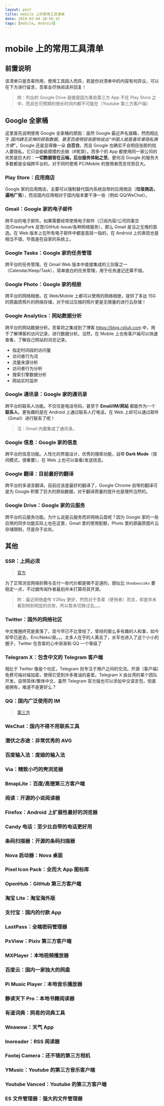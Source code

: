 ```yaml
---
layout: post
title: mobile 上的常用工具清单
date: 2019-02-04 18:56:32
tags: [mobile, Android]
---
```


# mobile 上的常用工具清单

## 前置说明

该清单只是吾辈所用，使用工具因人而异，若是你对清单中的内容有何异议，可以在下方进行留言，吾辈会尽快阅读并回复！

> 附：列出的 Google Drive 链接是因为某些第三方 App 不在 Play Store 之中，而且在可预期的很长时间内都不可能在（Youtube 第三方客户端）

## Google 全家桶

这里首先说明使用 Google 全家桶的原因：虽然 Google 最近声名狼藉，然而相比于 _国内肆无忌惮的获取数据，甚至百度明目张胆地说出“中国人就是喜欢拿隐私换方便”_，Google 还是显得像一朵 **白百合**。而且 Google 也确实不会明目张胆的找人要隐私，它只会偷偷摸摸的去做（#笑哭）。而多个的 App 都使用同一家公司的优势是巨大的：**一切数据皆在云端，后台服务体贴之至**。更何况 Google 的服务大多数都是全端跨平台的，对于同时使用 PC/Mobile 的使用者而言优势巨大。

### Play Store：应用商店

Google 家的应用商店，主要可以强制替代国内系统自带的应用商店（**垃圾商店，遍地广告**），而且国内应用相对于国内版本要干净一些（例如 QQ/WeChat）。

### Gmail：Google 家的电子邮件

跨平台的电子邮件。如果需要经常使用电子邮件（订阅内容/公司同事交流/GreasyFork 反馈/GitHub Issue/各种网络服务），那么 Gmail 是当之无愧的首选。在 Web 版本上在所有电子邮件中都是首屈一指的，在 Android 上的表现也是相当不错，毕竟是在自家的系统上。

### Google Tasks：Google 家的任务管理

跨平台的任务管理。在 Gmail Web 版本中直接集成的三剑客之一（Calendar/Keep/Task），简单直白的任务管理，用于任务速记还算不错。

### Google Photo：Google 家的相册

跨平台的网络相册。在 Web/Mobile 上都可以使用的网络相册，提供了多达 15G 的原画质照片的网络存储，对于经过压缩的照片更是无限量的进行云存储！

### Google Analytics：网站数据分析

跨平台的网站数据分析。吾辈将之集成到了博客 <https://blog.rxliuli.com> 中，用于了解博客的访问记录，进行数据分析。当然，在 Mobile 上也有客户端可以快速查看，了解自己网站的浏览记录。

- 指定时间段的访问量
- 访问者行为流
- 流量来源分析
- 访问者行为分析
- 搜索引擎数据分析
- 网站实时监听

### Google 通讯录：Google 家的通讯录

跨平台的联系人功能。不仅仅是电话号码，甚至于 **Email/IM/网站** 都能作为一个 **联系人**。更有趣的是在 Android 上通过联系人打电话，在 Web 上却可以通过邮件（Gmail）进行联系了呢！

> 注：Gmail 内置集成了通讯录。

### Google 信息：Google 家的信息

跨平台的信息功能。人性化的界面设计，优秀的搜索功能，自带 **Dark Mode**（夜间模式，很重要），在 Web 上也可以查看/发送信息。

### Google 翻译：目前最好的翻译

跨平台的多语言翻译。目前应该是最好的翻译了，Google Chrome 自带的翻译可是为 Google 积累了巨大的原始数据，对于翻译质量的提升也是理所当然的。

### Google Drive：Google 家的云服务

跨平台的云服务功能。为什么说是云服务而非网络云盘呢？因为 Google 家的一些应用的同步功能实际上也在这里，Gmail 里的使用配额，Photo 里的原画质图片云存储限制，尽是存于此处。

## 其他

### SSR：上网必须

> [官方](https://drive.google.com/open?id=1_r_QDIdGmzIL5UplhLsOsh2JviLZAP11)

为了正常浏览网络折腾与支付一些代价都是微不足道的，貌似比 `Shadowscoks` 要稳定一点，不过据传闻作者最初并未打算将其开源。

> 附：最近网络盛传 V2Ray 更好，然而对于吾辈（使用者）而言，却是并未看到特别明显的优势，所以暂未切换过去。。。

### Twitter：国外的网络社区

中文推圈终究是衰落了，现今早已不比曾经了。曾经的那么多有趣的人和事，如今却早已逝去，Eric/Neko/泉。。。太多人在乎的人离去了，水军也进入了这个小小的圈子，Twitter 在吾辈的心中渐渐和 QQ 一个等级了

### Telegram X：包含中文的 Telegram 客户端

相比于 Twitter 像是个社区，Telegram 则专注于用户之间的交流。开源（客户端）免费可端对端加密，使得它受到许多推油的喜爱。Telegram X 由台湾的某个团队开发，自带简体/繁体中文，虽然 Telegram 官方版也可以添加中文语言包，但直接拥有，难道不是更好么？

### QQ：国内广泛使用的 IM

> [第三方](https://drive.google.com/open?id=1bSd3jtUgqo_o7Nl_E5xl__0QnmdKg4FA)

### WeChat：国内不得不用联系工具

### 潜伏之赤途：非常优秀的 AVG

### 百度输入法：度娘的输入法

### Via：精致小巧的壳浏览器

### BmapLite：百度/高德第三方客户端

### 阅读：开源的小说阅读器

### Firefox：Android 上扩展性最好的浏览器

### Candy 电话：至少比自带的电话更好用

### 条码扫描器：开源的条码扫描器

### Nova 启动器：Nova 桌面

### Pixel Icon Pack：全而大 App 图标库

### OpenHub：GitHub 第三方客户端

### 淘宝 Lite：淘宝海外版

### 支付宝：国内的付款 App

### LastPass：全端密码管理器

### PxView：Pixiv 第三方客户端

### MXPlayer：本地视频播放器

### 百度云：国内一家独大的网盘

### Pi Music Player：本地音乐播放器

### 静读天下 Pro：本地书籍阅读器

### 有道词典：网易的词典工具

### Weawow：天气 App

### Inoreader：RSS 阅读器

### Footej Camera：还不错的第三方相机

### YMusic：Youtube 的第三方音乐客户端

### Youtube Vanced：Youtube 的第三方客户端

### ES 文件管理器：强大的文件管理器
